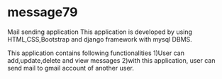 # message79
Mail sending application This application is developed by using HTML,CSS,Bootstrap and django framework with mysql DBMS.

This application contains following functionalities 1)User can add,update,delete and view messages 2)with this application, user can send mail to gmail account of another user.
